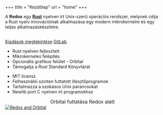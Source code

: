 +++
title = "Kezdőlap"
url = "home"
+++
<div class="row install-row">
  <div class="col-md-8">
    <p class="pitch">
      A <b>Redox</b> egy <a style="color: inherit;" href="https://www.rust-lang.org/"><b>Rust</b></a> nyelven írt Unix-szerű operációs rendszer, melynek célja a Rust nyelv innovációinak alkalmazása egy modern mikrokernelre és egy teljes alkalmazáskészletre.
    </p>
  </div>
  <div class="col-md-4 install-box">
    <br/>
    <a class="btn btn-primary" href="https://gitlab.redox-os.org/redox-os/redox/-/releases">Kiadások megtekintése</a>
    <a class="btn btn-default" href="https://gitlab.redox-os.org/redox-os/redox/">GitLab</a>
  </div>
</div>
<div class="row features">
  <div class="col-md-6">
    <ul class="laundry-list" style="margin-bottom: 0px;">
      <li>Rust nyelven fejlesztett</li>
      <li>Mikrokerneles felépítés</li>
      <li>Opcionális grafikus felület - Orbital</li>
      <li>Támogatja a Rust Standard Könyvtárat</li>
    </ul>
  </div>
  <div class="col-md-6">
    <ul class="laundry-list">
      <li>MIT licensz</li>
      <li>Felhasználói szinten futtatott illesztőprogramok</li>
      <li>Tartalmazza a szokásos Unix parancsokat</li>
      <li>Newlib port C nyelven írt programokhoz</li>
    </ul>
  </div>
</div>
<div class="row features">
  <div class="col-sm-12">
    <div style="font-size: 16px; text-align: center;">
      Orbital futtatása Redox alatt
    </div>
    <a href="/img/redox-orbital/large.png">
      <picture>
        <source media="(min-width: 640px)" srcset="/img/redox-orbital/large.webp" type="image/webp">
        <source media="(min-width: 320px)" srcset="/img/redox-orbital/medium.webp" type="image/webp">
        <source srcset="/img/redox-orbital/small.webp" type="image/webp">
        <source media="(min-width: 640px)" srcset="/img/redox-orbital/large.png" type="image/png">
        <source media="(min-width: 320px)" srcset="/img/redox-orbital/medium.png" type="image/png">
        <source srcset="/img/redox-orbital/small.png" type="image/png">
        <img src="/img/redox-orbital/large.png" class="img-responsive" alt="Redox and Orbital">
      </picture>
    </a>
  </div>
</div>
